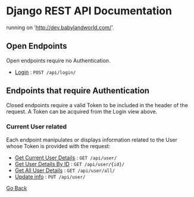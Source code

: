 # Django REST API Documentation

running on 'http://dev.babylandworld.com/'.

## Open Endpoints

Open endpoints require no Authentication.

- [Login](login.md) : `POST /api/login/`

## Endpoints that require Authentication

Closed endpoints require a valid Token to be included in the header of the
request. A Token can be acquired from the Login view above.

### Current User related

Each endpoint manipulates or displays information related to the User whose
Token is provided with the request:

- [Get Current User Details](babyland-rest-api-doc/user/get.md) : `GET /api/user/`
- [Get User Details By ID](babyland-rest-api-doc/user/get-id.md) : `GET /api/user/{id}/`
- [Get All User Details](babyland-rest-api-doc/user/get-all.md) : `GET /api/user/all/`
- [Update info](user/put.md) : `PUT /api/user/`

[Go Back](README.md)
